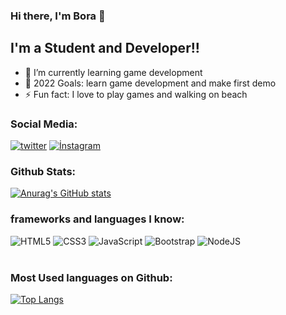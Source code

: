 ### Hi there, I'm Bora 👋 

## I'm a Student and Developer!!

- 🌱 I’m currently learning game development
- 🥅 2022 Goals: learn game development and make first demo
- ⚡ Fun fact: I love to play games and walking on beach

### Social Media:

[![twitter](https://img.shields.io/badge/Twitter-%231DA1F2.svg?style=for-the-badge&logo=Twitter&logoColor=white)](https://twitter.com/borabagce)
[![İnstagram](https://img.shields.io/badge/Instagram-E4405F?style=for-the-badge&logo=instagram&logoColor=white)](https://instagram.com/borabagce)

### Github Stats:


[![Anurag's GitHub stats](https://github-readme-stats.vercel.app/api?username=ShimeXx&theme=synthwave&hide_border=true&show_icons=true)](https://github.com/ShimeXx/github-readme-stats)

### frameworks and languages ​​I know:

![HTML5](https://img.shields.io/badge/html5-%23E34F26.svg?style=for-the-badge&logo=html5&logoColor=white)
![CSS3](https://img.shields.io/badge/css3-%231572B6.svg?style=for-the-badge&logo=css3&logoColor=white)
![JavaScript](https://img.shields.io/badge/javascript-%23323330.svg?style=for-the-badge&logo=javascript&logoColor=%23F7DF1E)
![Bootstrap](https://img.shields.io/badge/bootstrap-%23563D7C.svg?style=for-the-badge&logo=bootstrap&logoColor=white)
![NodeJS](https://img.shields.io/badge/node.js-6DA55F?style=for-the-badge&logo=node.js&logoColor=white)
<br />
<br />

### Most Used languages on Github:

[![Top Langs](https://github-readme-stats.vercel.app/api/top-langs/?username=ShimeXx)](https://github.com/ShimeXx/github-readme-stats)

[linkedin]: https://linkedin.com/in/codeSTACKr

